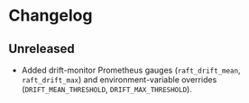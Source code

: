 # Changelog

## Unreleased

- Added drift-monitor Prometheus gauges (`raft_drift_mean`, `raft_drift_max`) and
  environment-variable overrides (`DRIFT_MEAN_THRESHOLD`, `DRIFT_MAX_THRESHOLD`).